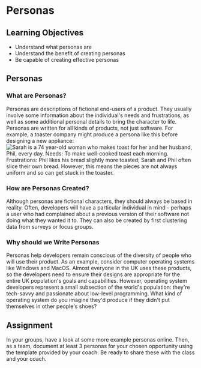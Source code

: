 # Personas
## Learning Objectives

- Understand what personas are
- Understand the benefit of creating personas
- Be capable of creating effective personas

## Personas

### What are Personas?

Personas are descriptions of fictional end-users of a product. They usually involve some information about the individual's needs and frustrations, as well as some additional personal details to bring the character to life. Personas are written for all kinds of products, not just software. For example, a toaster company might produce a persona like this before designing a new appliance:
![Sarah is a 74 year-old woman who makes toast for her and her husband, Phil, every day. Needs: To make well-cooked toast each morning. Frustrations: Phil likes his bread slightly more toasted; Sarah and Phil often slice their own bread. However, this means the pieces are not always uniform and so can get stuck in the toaster.](https://user-images.githubusercontent.com/44523714/123283936-bbf5d300-d503-11eb-88a1-e66a3c0ac972.png)

### How are Personas Created?

Although personas are fictional characters, they should always be based in reality. Often, developers will have a particular individual in mind - perhaps a user who had complained about a previous version of their software not doing what they wanted it to. They can also be created by first clustering data from surveys or focus groups.


### Why should we Write Personas
Personas help developers remain conscious of the diversity of people who will use their product. As an example, consider computer operating systems like Windows and MacOS. Almost everyone in the UK uses these products, so the developers need to ensure their designs are appropriate for the entire UK population's goals and capabilities. However, operating system developers represent a small subsection of the world's population: they're tech-savvy and passionate about low-level programming. What kind of operating system do you imagine they'd produce if they didn't put themselves in other people's shoes?

## Assignment

In your groups, have a look at some more example personas online. Then, as a team, document at least 3 personas for your chosen opportunity using the template provided by your coach. Be ready to share these with the class and your coach.